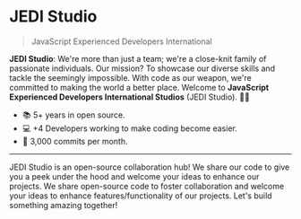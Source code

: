 # JEDI Studio
> JavaScript Experienced Developers International

**JEDI Studio**: We're more than just a team; we're a close-knit family of passionate individuals. Our mission? To showcase our diverse skills and tackle the seemingly impossible. With code as our weapon, we're committed to making the world a better place. Welcome to **JavaScript Experienced Developers International Studios** (JEDI Studio). 🚀🌟

* :books: 5+ years in open source.
* :computer: +4 Developers working to make coding become easier.
* :office: 3,000 commits per month.
---

JEDI Studio is an open-source collaboration hub! We share our code to give you a peek under the hood and welcome your ideas to enhance our projects. We share open-source code to foster collaboration and welcome your ideas to enhance features/functionality of our projects. Let's build something amazing together!
